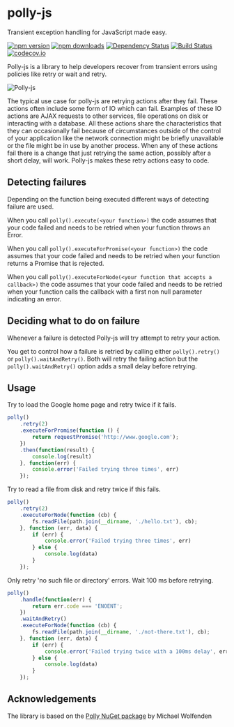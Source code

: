 # polly-js
Transient exception handling for JavaScript made easy.

[![npm version](https://img.shields.io/npm/v/polly-js.svg?style=flat-square)](https://www.npmjs.org/package/polly-js)
[![npm downloads](https://img.shields.io/npm/dm/polly-js.svg?style=flat-square)](http://npm-stat.com/charts.html?package=polly-js&from=2015-09-01)
[![Dependency Status](https://david-dm.org/mauricedb/polly-js.svg)](https://david-dm.org/mauricedb/polly-js)
[![Build Status](https://travis-ci.org/mauricedb/polly-js.svg?branch=master)](https://travis-ci.org/mauricedb/polly-js)
[![codecov.io](http://codecov.io/github/mauricedb/polly-js/coverage.svg?branch=master)](http://codecov.io/github/mauricedb/polly-js?branch=master)

Polly-js is a library to help developers recover from transient errors using policies like retry or wait and retry.

![Polly-js](https://raw.github.com/mauricedb/polly-js/master/images/polly-js-120.png)

The typical use case for polly-js are retrying actions after they fail. These actions often include some form of IO which can fail.
Examples of these IO actions are AJAX requests to other services, file operations on disk or interacting with a database.
All these actions share the characteristics that they can occasionally fail because of circumstances outside of the control of your application like the network connection might be briefly unavailable or the file might be in use by another process.
When any of these actions fail there is a change that just retrying the same action, possibly after a short delay, will work. Polly-js makes these retry actions easy to code.

## Detecting failures
Depending on the function being executed different ways of detecting failure are used.

When you call ```polly().execute(<your function>)``` the code assumes that your code failed and needs to be retried when your function throws an Error.

When you call ```polly().executeForPromise(<your function>)``` the code assumes that your code failed and needs to be retried when your function returns a Promise that is rejected.

When you call ```polly().executeForNode(<your function that accepts a callback>)``` the code assumes that your code failed and needs to be retried when your function calls the callback with a first non null parameter indicating an error.

## Deciding what to do on failure
Whenever a failure is detected Polly-js will try attempt to retry your action. 

You get to control how a failure is retried by calling either ```polly().retry()``` or ```polly().waitAndRetry()```. 
Both will retry the failing action but the ```polly().waitAndRetry()``` option adds a small delay before retrying. 


## Usage

Try to load the Google home page and retry twice if it fails.

```JavaScript
polly()
    .retry(2)
    .executeForPromise(function () {
        return requestPromise('http://www.google.com');
    })
    .then(function(result) {
        console.log(result)
    }, function(err) {
        console.error('Failed trying three times', err)
    });
```

Try to read a file from disk and retry twice if this fails.

```JavaScript
polly()
    .retry(2)
    .executeForNode(function (cb) {
        fs.readFile(path.join(__dirname, './hello.txt'), cb);
    }, function (err, data) {
        if (err) {
            console.error('Failed trying three times', err)
        } else {
            console.log(data)
        }
    });
```

Only retry 'no such file or directory' errors. Wait 100 ms before retrying.

```JavaScript
polly()
    .handle(function(err) {
        return err.code === 'ENOENT';
    })
    .waitAndRetry()
    .executeForNode(function (cb) {
        fs.readFile(path.join(__dirname, './not-there.txt'), cb);
    }, function (err, data) {
        if (err) {
            console.error('Failed trying twice with a 100ms delay', err)
        } else {
            console.log(data)
        }
    });
```

## Acknowledgements

The library is based on the [Polly NuGet package](https://www.nuget.org/packages/Polly/) by Michael Wolfenden
